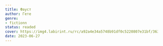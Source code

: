 ```yaml
---
title: Фауст
author: Гете
genre:
- fictionn
status: readed
cover: https://img4.labirint.ru/rc/a92a4e34a5748b91df0c5220807e31bf/363x561q80/books55/548348/cover.jpg?1612697392
date: 2023-06-27
---
```


